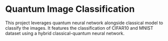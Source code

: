 # Quantum Image Classification

This project leverages quantum neural network alongside classical model to classify the images. It features the classification of CIFAR10 and MNIST dataset using a hybrid classical-quantum neural network.